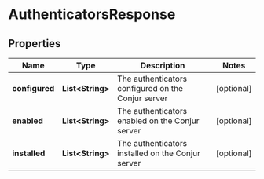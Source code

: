 

# AuthenticatorsResponse

## Properties

Name | Type | Description | Notes
------------ | ------------- | ------------- | -------------
**configured** | **List&lt;String&gt;** | The authenticators configured on the Conjur server |  [optional]
**enabled** | **List&lt;String&gt;** | The authenticators enabled on the Conjur server |  [optional]
**installed** | **List&lt;String&gt;** | The authenticators installed on the Conjur server |  [optional]



